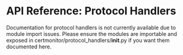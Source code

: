 # API Reference: Protocol Handlers

<!-- No protocol handler modules are currently importable for mkdocstrings. -->

Documentation for protocol handlers is not currently available due to module import issues. Please ensure the modules are importable and exposed in certmonitor/protocol_handlers/__init__.py if you want them documented here.
